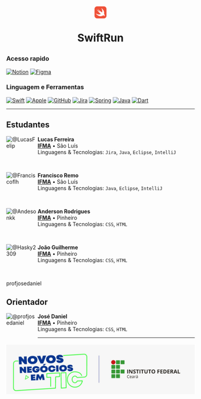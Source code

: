 <h1 align="center">
  <img height="32" src="https://raw.githubusercontent.com/github/explore/80688e429a7d4ef2fca1e82350fe8e3517d3494d/topics/swift/swift.png" alt="Swift"/>
  <p>SwiftRun</p>
</h1>

<h3>
Acesso rapido
</h3>

[![Notion](https://img.shields.io/badge/-Notion-333333?style=for-the-badge&logo=notion)](https://www.notion.so/Pesquisa-CBL-f57675fdf031403ca7a4eb7a30044d4a)
[![Figma](https://img.shields.io/badge/-Figma-333333?style=for-the-badge&logo=figma)](https://www.figma.com/file/aupStUT9W2Phdf8KA9j2Lp/SwiftRun?type=design&node-id=0%3A1&t=lpvnzpengYKmMJ5s-1)

### Linguagem e Ferramentas
[![Swift](https://img.shields.io/badge/-Swift-333333?style=for-the-badge&logo=swift)](https://www.swift.org/documentation/)
[![Apple](https://img.shields.io/badge/-XCode-333333?style=for-the-badge&logo=apple)](https://developer.apple.com/xcode/)
[![GitHub](https://img.shields.io/badge/-GitHub-333333?style=for-the-badge&logo=github)](https://docs.github.com/pt)
[![Jira](https://img.shields.io/badge/-Jira-333333?style=for-the-badge&logo=jira&logoColor=007ACC)](https://confluence.atlassian.com/jira)
[![Spring](https://img.shields.io/badge/-Spring-333333?style=for-the-badge&logo=spring)](https://spring.io/)
[![Java](https://img.shields.io/badge/-Java-333333?style=for-the-badge&logo=java)](https://www.java.com/pt-BR/)
[![Dart](https://img.shields.io/badge/-Dart-333333?style=for-the-badge&logo=dart)](https://dart.dev)


---
## Estudantes
[<img align="left" height="84px" width="84px" alt="@LucasFelip" src="https://avatars.githubusercontent.com/LucasFelip?size=64">](https://github.com/LucasFelip)
**Lucas Ferreira** \
[**IFMA**](https://portal.ifma.edu.br/inicio/) • São Luís \
Linguagens & Tecnologias: `Jira`, `Java`, `Eclipse`, `IntelliJ`

</br>

[<img align="left" height="84px" width="84px" alt="@Franciscoflh" src="https://avatars.githubusercontent.com/Franciscoflh?size=64">](https://github.com/Franciscoflh)
**Francisco Remo** \
[**IFMA**](https://portal.ifma.edu.br/inicio/) • São Luís \
Linguagens & Tecnologias: `Java`, `Eclipse`, `IntelliJ`

</br>

[<img align="left" height="84px" width="84px" alt="@Andesonkk" src="https://avatars.githubusercontent.com/Andesonkk?size=64">](https://github.com/Andesonkk)
**Anderson Rodrigues** \
[**IFMA**](https://portal.ifma.edu.br/inicio/) • Pinheiro \
Linguagens & Tecnologias: `CSS`, `HTML`

</br>

[<img align="left" height="84px" width="84px" alt="@Hasky2309" src="https://avatars.githubusercontent.com/Hasky2309?size=64">](https://github.com/Hasky2309)
**João Guilherme** \
[**IFMA**](https://portal.ifma.edu.br/inicio/) • Pinheiro \
Linguagens & Tecnologias: `CSS`, `HTML`

</br>

profjosedaniel
## Orientador
[<img align="left" height="84px" width="84px" alt="@profjosedaniel" src="https://avatars.githubusercontent.com/profjosedaniel?size=64">](https://github.com/profjosedaniel)
**José Daniel** \
[**IFMA**](https://portal.ifma.edu.br/inicio/) • Pinheiro \
Linguagens & Tecnologias: `CSS`, `HTML`

---
![img.png](/profile/img.png)
